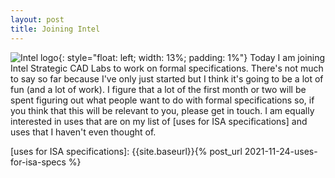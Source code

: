 ```yaml
---
layout: post
title: Joining Intel
---
```


![Intel logo]({{site.baseurl}}/images/Intel_logo_2020.svg){: style="float: left; width: 13%; padding: 1%"}
Today I am joining Intel Strategic CAD Labs to work on formal specifications.
There's not much to say so far because I've only just started but
I think it's going to be a lot of fun (and a lot of work).
I figure that a lot of the first month or two will be spent figuring out what
people want to do with formal specifications so, if you think that this will be
relevant to you, please get in touch.
I am equally interested in uses that are on my list of [uses for ISA specifications]
and uses that I haven't even thought of.

[uses for ISA specifications]: {{site.baseurl}}{% post_url 2021-11-24-uses-for-isa-specs %}
